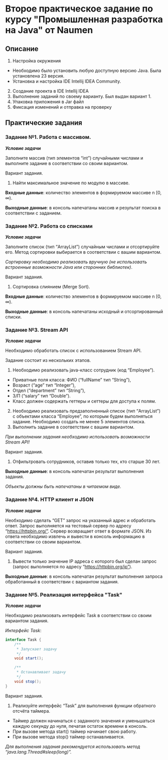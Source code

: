 # Второе практическое задание по курсу "Промышленная разработка на Java" от Naumen

## Описание

1) Настройка окружения

- Необходимо было установить любую доступную версию Java. Была установлена 23 версия.
- Установка и настройка IDE Intellij IDEA Community.

2) Создание проекта в IDE Intellij IDEA
3) Выполнение заданий по своему варианту. Был выдан вариант 1.
4) Упаковка приложения в Jar файл
5) Фиксация изменений и отправка на проверку

## Практические задания

### Задание №1. Работа с массивом.

***Условие задачи***

Заполните массив (тип элементов “int”) случайными числами и выполните задание в соответствии со своим вариантом.

Вариант задания.

1. Найти максимальное значение по модулю в массиве.

**Входные данные**: количество элементов в формируемом массиве n [0, ∞).

**Выходные данные**: в консоль напечатаны массив и результат поиска в соответствии с заданием.

### Задание №2. Работа со списками

***Условие задачи***

Заполните список (тип “ArrayList<Double>”) случайным числами и отсортируйте его.
Метод сортировки выбирается в соответствии с вашим вариантом.

_Сортировку необходимо реализовать вручную (не использовать встроенные возможности Java или сторонних библиотек)_.

Вариант задания.

1. Сортировка слиянием (Merge Sort).

**Входные данные**: количество элементов в формируемом массиве n [0, ∞).

**Выходные данные**: в консоль напечатаны исходный и отсортированный списки.

### Задание №3. Stream API

***Условие задачи***

Необходимо обработать список с использованием Stream API.

Задание состоит из нескольких этапов.

1. Необходимо реализовать java-класс сотрудник (код “Employee”).

- Приватные поля класса: ФИО (“fullName” тип “String”),
- Возраст (“age” тип “Integer”),
- Отдел (“department” тип “String”),
- З/П (“salary” тип “Double”).
- Класс должен содержать геттеры и сеттеры для доступа к полям.

2. Необходимо реализовать предзаполненный список (тип “ArrayList<Employee>”)
   с объектами класса “Employee”, по которым будем
   выполняться задание. Необходимо создать не менее 5 элементов списка.
3. Выполнить задание в соответствии с вашим вариантом.

_При выполнении задания необходимо использовать возможности Stream API!_

Вариант задания.

1. Отфильтровать сотрудников, оставив только тех, кто старше 30 лет.

**Выходные данные**: в консоль напечатан результат выполнения задания.

_Объекты должны быть напечатаны в читаемом виде._

### Задание №4. HTTP клиент и JSON

***Условие задачи***

Необходимо сделать “GET” запрос на указанный адрес и обработать
ответ. Запрос выполняется на тестовый сервер по адресу “https://httpbin.org/”.
Сервер возвращает ответ в формате JSON. Из ответа необходимо извлечь и
вывести в консоль информацию в соответствии со своим вариантом.

Вариант задания.

1. Вывести только значение IP адреса с которого был сделан запрос (запрос выполняется по
   адресу “https://httpbin.org/ip”).

**Выходные данные**: в консоль напечатан результат выполнения запроса
обработанный в соответствии с вариантом задания.

### Задание №5. Реализация интерфейса "Task"

***Условие задачи***

Необходимо реализовать интерфейс Task в соответствии со своим вариантом задания.

_Интерфейс Task_:

```java
interface Task {
    /**
     * Запускает задачу
     */
    void start();

    /**
     * Останавливает задачу
     */
    void stop();
}
```

Вариант задания.

1. Реализуйте интерфейс “Task” для выполнения функции обратного отсчёта таймера.

- Таймер должен начинаться с заданного значения и уменьшаться каждую секунду до нуля, печатая остаток времени в консоль.
- При вызове метода start() таймер начинает свою работу.
- При вызове метода stop() таймер останавливается.

_Для выполнения задания рекомендуется использовать метод “java.lang.Thread#sleep(long)”._